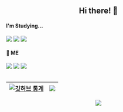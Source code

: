 <h2 align="center">Hi there! 👋</h2>

<h4>I'm Studying...</h4>
<div>
<img src="https://img.shields.io/badge/Java-007396?style=flat-square&logo=Java&logoColor=white"/>
<img src="https://img.shields.io/badge/Oracle DB-F80000?style=flat-square&logo=Oracle&logoColor=white"/>
<img src="https://img.shields.io/badge/Spring-6DB33F?style=flat-square&logo=Spring&logoColor=white"/>
</div>



<h4>🧀 ME</h4>
<div>
<a href="https://velog.io/@con-c2ju" target="_blank"><img src="https://img.shields.io/badge/Velog-20C997?style=flat-square&logo=Vimeo&logoColor=white"/></a>
<a href="mailto:yotcu362@gmail.com" target="_blank"><img src="https://img.shields.io/badge/Gmail-EA4335?style=flat-square&logo=Gmail&logoColor=white"/></a>
<a href="https://url.kr/aqgnz9" target="_blank"><img src="https://img.shields.io/badge/Studying Notes-000000?style=flat-square&logo=Notion&logoColor=white"/></a>
<div><br>
  
| <a href="https://github.com/anuraghazra/github-readme-stats"><img align="center" src="https://github-readme-stats.vercel.app/api?username=con-c2ju&show_icons=true&theme=graywhite&hide_border=true" alt="깃허브 통계" /></a> | <a href="https://github.com/anuraghazra/github-readme-stats"><img align="center" src="https://github-readme-stats.vercel.app/api/top-langs/?username=con-c2ju&layout=compact&theme=graywhite&hide_border=true" /></a> |
| ------------- | ------------- |

<div align="center">
<a href="https://hits.seeyoufarm.com"><img src="https://hits.seeyoufarm.com/api/count/incr/badge.svg?url=https%3A%2F%2Fgithub.com%2Fcon-c2ju&count_bg=%230064FF&title_bg=%23555555&icon=github.svg&icon_color=%23E7E7E7&title=hits&edge_flat=true"/></a>
</div>
